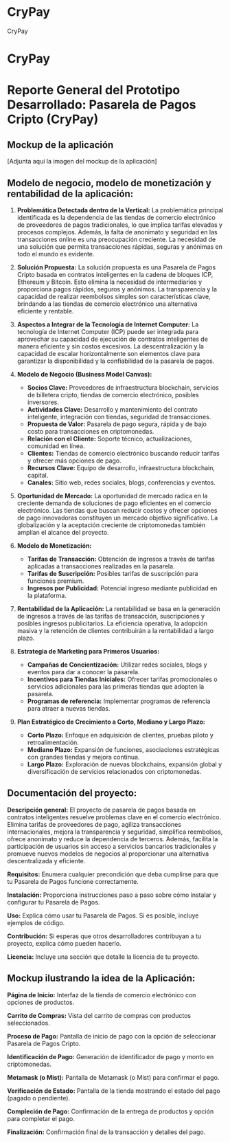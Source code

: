 # CryPay
CryPay
# CryPay

# Reporte General del Prototipo Desarrollado: Pasarela de Pagos Cripto (CryPay)

## Mockup de la aplicación

[Adjunta aquí la imagen del mockup de la aplicación]

## Modelo de negocio, modelo de monetización y rentabilidad de la aplicación:

1. **Problemática Detectada dentro de la Vertical:**
   La problemática principal identificada es la dependencia de las tiendas de comercio electrónico de proveedores de pagos tradicionales, lo que implica tarifas elevadas y procesos complejos. Además, la falta de anonimato y seguridad en las transacciones online es una preocupación creciente. La necesidad de una solución que permita transacciones rápidas, seguras y anónimas en todo el mundo es evidente.

2. **Solución Propuesta:**
   La solución propuesta es una Pasarela de Pagos Cripto basada en contratos inteligentes en la cadena de bloques ICP, Ethereum y Bitcoin. Esto elimina la necesidad de intermediarios y proporciona pagos rápidos, seguros y anónimos. La transparencia y la capacidad de realizar reembolsos simples son características clave, brindando a las tiendas de comercio electrónico una alternativa eficiente y rentable.

3. **Aspectos a Integrar de la Tecnología de Internet Computer:**
   La tecnología de Internet Computer (ICP) puede ser integrada para aprovechar su capacidad de ejecución de contratos inteligentes de manera eficiente y sin costos excesivos. La descentralización y la capacidad de escalar horizontalmente son elementos clave para garantizar la disponibilidad y la confiabilidad de la pasarela de pagos.

4. **Modelo de Negocio (Business Model Canvas):**
   - **Socios Clave:** Proveedores de infraestructura blockchain, servicios de billetera cripto, tiendas de comercio electrónico, posibles inversores.
   - **Actividades Clave:** Desarrollo y mantenimiento del contrato inteligente, integración con tiendas, seguridad de transacciones.
   - **Propuesta de Valor:** Pasarela de pago segura, rápida y de bajo costo para transacciones en criptomonedas.
   - **Relación con el Cliente:** Soporte técnico, actualizaciones, comunidad en línea.
   - **Clientes:** Tiendas de comercio electrónico buscando reducir tarifas y ofrecer más opciones de pago.
   - **Recursos Clave:** Equipo de desarrollo, infraestructura blockchain, capital.
   - **Canales:** Sitio web, redes sociales, blogs, conferencias y eventos.

5. **Oportunidad de Mercado:**
   La oportunidad de mercado radica en la creciente demanda de soluciones de pago eficientes en el comercio electrónico. Las tiendas que buscan reducir costos y ofrecer opciones de pago innovadoras constituyen un mercado objetivo significativo. La globalización y la aceptación creciente de criptomonedas también amplían el alcance del proyecto.

6. **Modelo de Monetización:**
   - **Tarifas de Transacción:** Obtención de ingresos a través de tarifas aplicadas a transacciones realizadas en la pasarela.
   - **Tarifas de Suscripción:** Posibles tarifas de suscripción para funciones premium.
   - **Ingresos por Publicidad:** Potencial ingreso mediante publicidad en la plataforma.

7. **Rentabilidad de la Aplicación:**
   La rentabilidad se basa en la generación de ingresos a través de las tarifas de transacción, suscripciones y posibles ingresos publicitarios. La eficiencia operativa, la adopción masiva y la retención de clientes contribuirán a la rentabilidad a largo plazo.

8. **Estrategia de Marketing para Primeros Usuarios:**
   - **Campañas de Concientización:** Utilizar redes sociales, blogs y eventos para dar a conocer la pasarela.
   - **Incentivos para Tiendas Iniciales:** Ofrecer tarifas promocionales o servicios adicionales para las primeras tiendas que adopten la pasarela.
   - **Programas de referencia:** Implementar programas de referencia para atraer a nuevas tiendas.

9. **Plan Estratégico de Crecimiento a Corto, Mediano y Largo Plazo:**
   - **Corto Plazo:** Enfoque en adquisición de clientes, pruebas piloto y retroalimentación.
   - **Mediano Plazo:** Expansión de funciones, asociaciones estratégicas con grandes tiendas y mejora continua.
   - **Largo Plazo:** Exploración de nuevas blockchains, expansión global y diversificación de servicios relacionados con criptomonedas.

## Documentación del proyecto:

**Descripción general:**
El proyecto de pasarela de pagos basada en contratos inteligentes resuelve problemas clave en el comercio electrónico. Elimina tarifas de proveedores de pago, agiliza transacciones internacionales, mejora la transparencia y seguridad, simplifica reembolsos, ofrece anonimato y reduce la dependencia de terceros. Además, facilita la participación de usuarios sin acceso a servicios bancarios tradicionales y promueve nuevos modelos de negocios al proporcionar una alternativa descentralizada y eficiente.

**Requisitos:**
Enumera cualquier precondición que deba cumplirse para que tu Pasarela de Pagos funcione correctamente.

**Instalación:**
Proporciona instrucciones paso a paso sobre cómo instalar y configurar tu Pasarela de Pagos.

**Uso:**
Explica cómo usar tu Pasarela de Pagos. Si es posible, incluye ejemplos de código.

**Contribución:**
Si esperas que otros desarrolladores contribuyan a tu proyecto, explica cómo pueden hacerlo.

**Licencia:**
Incluye una sección que detalle la licencia de tu proyecto.

## Mockup ilustrando la idea de la Aplicación:

**Página de Inicio:**
Interfaz de la tienda de comercio electrónico con opciones de productos.

**Carrito de Compras:**
Vista del carrito de compras con productos seleccionados.

**Proceso de Pago:**
Pantalla de inicio de pago con la opción de seleccionar Pasarela de Pagos Cripto.

**Identificación de Pago:**
Generación de identificador de pago y monto en criptomonedas.

**Metamask (o Mist):**
Pantalla de Metamask (o Mist) para confirmar el pago.

**Verificación de Estado:**
Pantalla de la tienda mostrando el estado del pago (pagado o pendiente).

**Compleción de Pago:**
Confirmación de la entrega de productos y opción para completar el pago.

**Finalización:**
Confirmación final de la transacción y detalles del pago.
